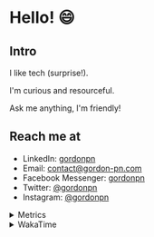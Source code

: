 # Hello! 😄

## Intro

I like tech (surprise!).

I'm curious and resourceful.

Ask me anything, I'm friendly!

## Reach me at

- LinkedIn: [gordonpn](https://www.linkedin.com/in/gordonpn/)
- Email: [contact@gordon-pn.com](mailto:contact@gordon-pn.com)
- Facebook Messenger: [gordonpn](https://www.messenger.com/t/Gordonpn)
- Twitter: [@gordonpn](https://twitter.com/Gordonpn)
- Instagram: [@gordonpn](https://www.instagram.com/gordonpn/)

<details>
  <summary>Metrics</summary>

  <img align="center" src="https://github.com/gordonpn/gordonpn/blob/master/github-metrics.svg" alt="GitHub Metrics">

</details>

<details>
  <summary>WakaTime</summary>

  <!--START_SECTION:waka-->
📊 **This Week I Spent My Time On** 

```text
💬 Programming Languages: 
Java                     4 hrs 35 mins       ████████████████████░░░░░   78.72 % 
Brazil Dependency Config 31 mins             ██░░░░░░░░░░░░░░░░░░░░░░░   09.09 % 
XML                      12 mins             █░░░░░░░░░░░░░░░░░░░░░░░░   03.61 % 
Groovy                   11 mins             █░░░░░░░░░░░░░░░░░░░░░░░░   03.30 % 
TypeScript               7 mins              █░░░░░░░░░░░░░░░░░░░░░░░░   02.07 % 

🔥 Editors: 
Intellijidea             5 hrs 49 mins       █████████████████████████   100.00 % 
```


 Last Updated on 24/01/2024 16:22:31 UTC
<!--END_SECTION:waka-->
</details>
